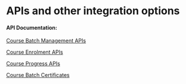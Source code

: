 # APIs and other integration options

#### API Documentation:

[Course Batch Management APIs](http://docs.sunbird.org/latest/apis/coursebatchmanapi/)

[Course Enrolment APIs](http://docs.sunbird.org/latest/apis/courseenrolmentapi/)

[Course Progress APIs](http://docs.sunbird.org/latest/apis/courseprogressapi/)

[Course Batch Certificates](http://docs.sunbird.org/latest/apis/coursebatchcertificateapi/)

